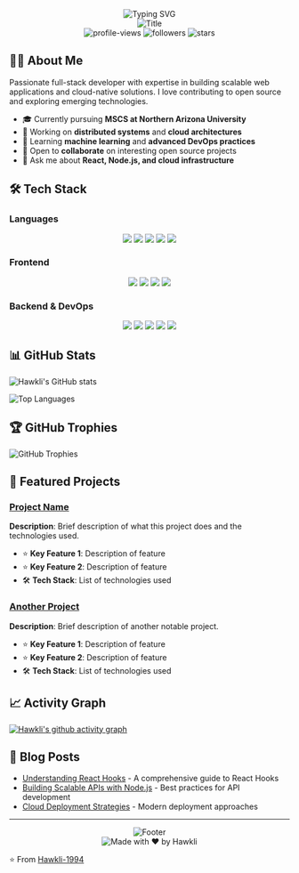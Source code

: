 <div align="center">
  <img src="https://readme-typing-svg.herokuapp.com?font=Inter&weight=600&size=36&pause=1000&color=24292E&background=FFFFFF&center=true&vCenter=true&width=1000&height=60&lines=Hi%2C+I'm+Hawkli;Full+Stack+Developer" alt="Typing SVG" />
</div>

<div align="center">
  <img src="https://readme-typing-svg.herokuapp.com?font=Inter&size=20&duration=4000&pause=1000&color=656D76&background=FFFFFF&center=true&vCenter=true&width=1000&height=40&lines=Building+scalable+web+applications+%7C+Cloud+architectures+%7C+Open+source+contributor" alt="Title" />
</div>

<div align="center">
  <img src="https://komarev.com/ghpvc/?username=hawkli-1994&label=Profile%20views&color=0969DA&style=flat" alt="profile-views">
  <img src="https://img.shields.io/github/followers/hawkli-1994?style=social&label=Follow" alt="followers">
  <img src="https://img.shields.io/github/stars/hawkli-1994?style=social&label=Stars" alt="stars">
</div>

## 👨‍💻 About Me

Passionate full-stack developer with expertise in building scalable web applications and cloud-native solutions. I love contributing to open source and exploring emerging technologies.

- 🎓 Currently pursuing **MSCS at Northern Arizona University**
- 🔭 Working on **distributed systems** and **cloud architectures**
- 🌱 Learning **machine learning** and **advanced DevOps practices**
- 👯 Open to **collaborate** on interesting open source projects
- 💬 Ask me about **React, Node.js, and cloud infrastructure**

## 🛠️ Tech Stack

### Languages
<div align="center">
  <img src="https://img.shields.io/badge/python-3776AB?style=for-the-badge&logo=python&logoColor=white" />
  <img src="https://img.shields.io/badge/javascript-F7DF1E?style=for-the-badge&logo=javascript&logoColor=black" />
  <img src="https://img.shields.io/badge/typescript-3178C6?style=for-the-badge&logo=typescript&logoColor=white" />
  <img src="https://img.shields.io/badge/go-00ADD8?style=for-the-badge&logo=go&logoColor=white" />
  <img src="https://img.shields.io/badge/rust-000000?style=for-the-badge&logo=rust&logoColor=white" />
</div>

### Frontend
<div align="center">
  <img src="https://img.shields.io/badge/react-61DAFB?style=for-the-badge&logo=react&logoColor=black" />
  <img src="https://img.shields.io/badge/vue.js-4FC08D?style=for-the-badge&logo=vuedotjs&logoColor=white" />
  <img src="https://img.shields.io/badge/next.js-000000?style=for-the-badge&logo=nextdotjs&logoColor=white" />
  <img src="https://img.shields.io/badge/tailwindcss-38B2AC?style=for-the-badge&logo=tailwindcss&logoColor=white" />
</div>

### Backend & DevOps
<div align="center">
  <img src="https://img.shields.io/badge/node.js-339933?style=for-the-badge&logo=nodedotjs&logoColor=white" />
  <img src="https://img.shields.io/badge/docker-2496ED?style=for-the-badge&logo=docker&logoColor=white" />
  <img src="https://img.shields.io/badge/kubernetes-326CE5?style=for-the-badge&logo=kubernetes&logoColor=white" />
  <img src="https://img.shields.io/badge/amazon%20aws-232F3E?style=for-the-badge&logo=amazonaws&logoColor=white" />
  <img src="https://img.shields.io/badge/google%20cloud-4285F4?style=for-the-badge&logo=googlecloud&logoColor=white" />
</div>

## 📊 GitHub Stats

![Hawkli's GitHub stats](https://github-readme-stats.vercel.app/api?username=hawkli-1994&show_icons=true&theme=github_dark&hide_border=true&title_color=58A6FF&icon_color=58A6FF&text_color=C9D1D9&bg_color=0D1117)

![Top Languages](https://github-readme-stats.vercel.app/api/top-langs/?username=hawkli-1994&layout=compact&theme=github_dark&hide_border=true&title_color=58A6FF&text_color=C9D1D9&bg_color=0D1117)

## 🏆 GitHub Trophies

![GitHub Trophies](https://github-profile-trophy.vercel.app/?username=hawkli-1994&theme=gitdimmed&no-frame=true&column=3)

## 🚀 Featured Projects

### [Project Name](https://github.com/hawkli-1994/project-link)
**Description**: Brief description of what this project does and the technologies used.

- ⭐ **Key Feature 1**: Description of feature
- ⭐ **Key Feature 2**: Description of feature
- 🛠️ **Tech Stack**: List of technologies used

### [Another Project](https://github.com/hawkli-1994/another-project)
**Description**: Brief description of another notable project.

- ⭐ **Key Feature 1**: Description of feature
- ⭐ **Key Feature 2**: Description of feature
- 🛠️ **Tech Stack**: List of technologies used

## 📈 Activity Graph

[![Hawkli's github activity graph](https://github-readme-activity-graph.vercel.app/graph?username=hawkli-1994&theme=github-dark-dimmed)](https://github.com/hawkli-1994)

<!-- ## 🤝 Connect With Me

- **LinkedIn**: [linkedin.com/in/hawkli](https://linkedin.com/in/hawkli)
- **Twitter**: [@hawkli_dev](https://twitter.com/hawkli_dev)
- **Portfolio**: [hawkli.dev](https://hawkli.dev)
- **Email**: [hawkli.dev@example.com](mailto:hawkli.dev@example.com) -->

## 📝 Blog Posts

- [Understanding React Hooks](https://medium.com/@hawkli/react-hooks-guide) - A comprehensive guide to React Hooks
- [Building Scalable APIs with Node.js](https://dev.to/hawkli/nodejs-apis) - Best practices for API development
- [Cloud Deployment Strategies](https://hawkli.dev/blog/deployment) - Modern deployment approaches

---

<div align="center">
  <img src="https://readme-typing-svg.herokuapp.com?font=Inter&size=18&duration=4000&pause=1000&color=656D76&background=FFFFFF&center=true&vCenter=true&width=600&height=30&lines=Thanks+for+visiting+my+profile!+Let's+connect+and+build+something+amazing+together." alt="Footer" />
</div>

<div align="center">
  <img src="https://img.shields.io/badge/Made%20with%20❤️%20by%20Hawkli-blue?style=flat-square" alt="Made with ❤️ by Hawkli" />
</div>

⭐️ From [Hawkli-1994](https://github.com/hawkli-1994)